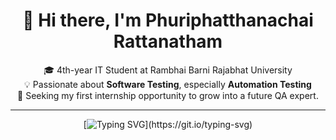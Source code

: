 <div align="center">
  
# 👋 Hi there, I'm **Phuriphatthanachai Rattanatham**  
🎓 4th-year IT Student at Rambhai Barni Rajabhat University  
💡 Passionate about **Software Testing**, especially **Automation Testing**  
🚀 Seeking my first internship opportunity to grow into a future QA expert.  

---

[![Typing SVG](https://readme-typing-svg.demolab.com?font=Fira+Code&pause=1000&color=00BFFF&center=true&vCenter=true&width=435&lines=Software+Testing+%7C+Automation+%7C+Web+Dev;Always+learning+and+improving!)](https://git.io/typing-svg)

</div>

